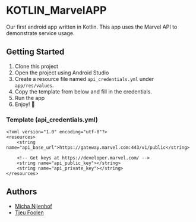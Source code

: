 # KOTLIN_MarvelAPP
Our first android app written in Kotlin. This app uses the Marvel API to demonstrate service usage.

## Getting Started
1. Clone this project
2. Open the project using Android Studio
3. Create a resource file named `api_credentials.yml` under `app/res/values`.
4. Copy the template from below and fill in the credentials.
5. Run the app
6. Enjoy! :tada:

### Template (api_credentials.yml)
```
<?xml version="1.0" encoding="utf-8"?>
<resources>
    <string name="api_base_url">https://gateway.marvel.com:443/v1/public</string>

    <!-- Get keys at https://developer.marvel.com/ -->
    <string name="api_public_key"></string>
    <string name="api_private_key"></string>
</resources>
```

## Authors
- [Micha Nijenhof](https://github.com/nijenhof)
- [Tjeu Foolen](https://github.com/tjeufoolen)
